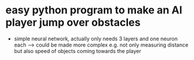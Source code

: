 # easy python program to make an AI player jump over obstacles

- simple neural network, actually only needs 3 layers and one neuron each
--> could be made more complex e.g. not only measuring distance but also speed of
objects coming towards the player

